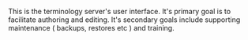 This is the terminology server's user interface.
It's primary goal is to facilitate authoring and editing.
It's secondary goals include supporting maintenance ( backups, restores etc ) and training.
